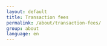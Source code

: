 ```yaml
---
layout: default
title: Transaction fees
permalink: /about/transaction-fees/
group: about
language: en
---
```

